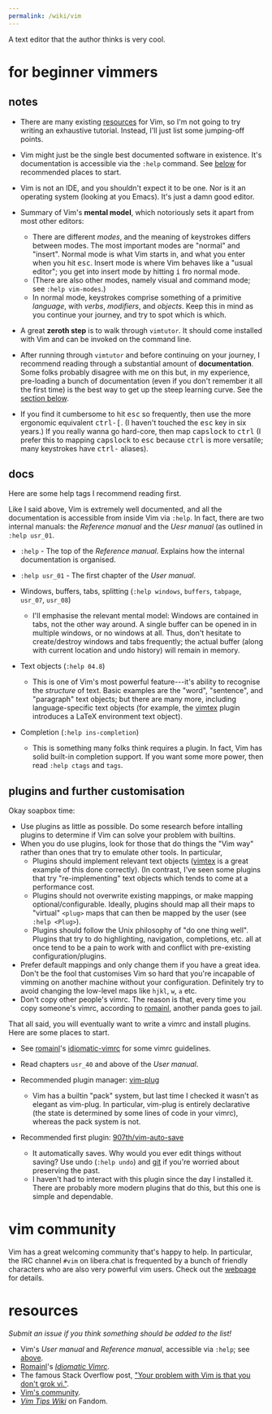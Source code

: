 ```yaml
---
permalink: /wiki/vim
---
```


A text editor that the author thinks is very cool.

# for beginner vimmers

## notes

* There are many existing [resources](#resources) for Vim, so I'm not going to
  try writing an exhaustive tutorial. Instead, I'll just list some jumping-off
  points.

* Vim might just be the single best documented software in existence. It's
  documentation is accessible via the `:help` command. See [below](#docs)
  for recommended places to start.

* Vim is not an IDE, and you shouldn't expect it to be one. Nor is it an
  operating system (looking at you Emacs). It's just a damn good editor.

* Summary of Vim's __mental model__, which notoriously sets it apart from most
  other editors:
    * There are different *modes*, and the meaning of keystrokes differs between
      modes. The most important modes are "normal" and "insert". Normal mode is
      what Vim starts in, and what you enter when you hit <kbd>esc</kbd>. Insert
      mode is where Vim behaves like a "usual editor"; you get into insert mode
      by hitting <kbd>i</kbd> fro normal mode.
    * (There are also other modes, namely visual and command mode; see `:help
      vim-modes`.)
    * In normal mode, keystrokes comprise something of a primitive *language*,
      with *verbs*, *modifiers*, and *objects*. Keep this in mind as you
      continue your journey, and try to spot which is which.

* A great __zeroth step__ is to walk through `vimtutor`. It should come installed
  with Vim and can be invoked on the command line.

* After running through `vimtutor` and before continuing on your journey, I
  recommend reading through a substantial amount of __documentation__. Some
  folks probably disagree with me on this but, in my experience, pre-loading a
  bunch of documentation (even if you don't remember it all the first time) is
  the best way to get up the steep learning curve.
  See the [section below](#docs).

* If you find it cumbersome to hit <kbd>esc</kbd> so frequently, then use the
  more ergonomic equivalent <kbd>ctrl-[</kbd>. (I haven't touched the
  <kbd>esc</kbd> key in six years.) If you really wanna go hard-core, then map
  <kbd>capslock</kbd> to <kbd>ctrl</kbd> (I prefer this to mapping
  <kbd>capslock</kbd> to <kbd>esc</kbd> because <kbd>ctrl</kbd> is more
  versatile; many keystrokes have <kbd>ctrl-</kbd> aliases).


## docs

Here are some help tags I recommend reading first.

Like I said above, Vim is extremely well documented, and all the documentation
is accessible from inside Vim via `:help`. In fact, there are two internal
manuals: the _Reference manual_ and the _Uesr manual_ (as outlined in `:help
usr_01`.

* `:help` - The top of the _Reference manual_. Explains how the internal
  documentation is organised.

* `:help usr_01` - The first chapter of the _User manual_.

* Windows, buffers, tabs, splitting (`:help windows`, `buffers`, `tabpage`,
  `usr_07`, `usr_08`)
    * I'll emphasise the relevant mental model: Windows are contained in tabs,
      not the other way around. A single buffer can be opened in in multiple
      windows, or no windows at all. Thus, don't hesitate to create/destroy
      windows and tabs frequently; the actual buffer (along with current
      location and undo history) will remain in memory.

* Text objects (`:help 04.8`)
    * This is one of Vim's most powerful feature---it's ability to recognise the
      *structure* of text. Basic examples are the "word", "sentence", and
      "paragraph" text objects; but there are many more, including
      language-specific text objects (for example, the [vimtex] plugin introduces
      a LaTeX environment text object).

* Completion (`:help ins-completion`)
    * This is something many folks think requires a plugin. In fact, Vim
      has solid built-in completion support. If you want some more
      power, then read `:help ctags` and `tags`.

## plugins and further customisation

Okay soapbox time:
* Use plugins as little as possible. Do some research before intalling plugins
  to determine if Vim can solve your problem with builtins.
* When you do use plugins, look for those that do things the "Vim way" rather
  than ones that try to emulate other tools. In particular,
    * Plugins should implement relevant text objects ([vimtex] is a great
      example of this done correctly). (In contrast, I've seen some plugins that
      try "re-implementing" text objects which tends to come at a performance
      cost.
    * Plugins should not overwrite existing mappings, or make mapping
      optional/configurable. Ideally, plugins should map all their maps to
      "virtual" `<plug>` maps that can then be mapped by the user (see `:help
      <Plug>`).
    * Plugins should follow the Unix philosophy of "do one thing well". Plugins
      that try to do highlighting, navigation, completions, etc. all at once
      tend to be a pain to work with and conflict with pre-existing
      configuration/plugins.
* Prefer default mappings and only change them if you have a great idea. Don't
  be the fool that customises Vim so hard that you're incapable of vimming on
  another machine without your configuration. Definitely try to avoid changing
  the low-level maps like `hjkl`, `w`, `a` etc.
* Don't copy other people's vimrc. The reason is that, every time you copy
  someone's vimrc, according to [romainl][idiomatic-vimrc], another panda goes
  to jail.

That all said, you will eventually want to write a vimrc and install plugins.
Here are some places to start.

* See [romainl]'s [idiomatic-vimrc] for some vimrc guidelines.
* Read chapters `usr_40` and above of the _User manual_.

* Recommended plugin manager: [vim-plug]
    * Vim has a builtin "pack" system, but last time I checked it wasn't as
      elegant as vim-plug. In particular, vim-plug is entirely declarative (the
      state is determined by some lines of code in your vimrc), whereas the pack
      system is not.
* Recommended first plugin: [907th/vim-auto-save][vim-auto-save]
    * It automatically saves. Why would you ever edit things without saving? Use
      undo (`:help undo`) and [git] if you're worried about preserving the past.
    * I haven't had to interact with this plugin since the day I installed it.
      There are probably more modern plugins that do this, but this one is
      simple and dependable.

# vim community

Vim has a great welcoming community that's happy to help. In particular, the IRC
channel `#vim` on libera.chat is frequented by a bunch of friendly characters
who are also very powerful vim users. Check out the [webpage][vi-improved-org]
for details.

# resources

*Submit an issue if you think something should be added to the list!*

- Vim's *User manual* and *Reference manual*, accessible via `:help`; see
  [above](#docs).
- [Romainl][romainl]'s [*Idiomatic Vimrc*][idiomatic-vimrc].
- The famous Stack Overflow post, ["Your problem with Vim is that you don't grok
  vi."][grok].
- [Vim's community](#vim-community).
- [*Vim Tips Wiki*][vimtips] on Fandom.

[romainl]: https://github.com/romainl
[idiomatic-vimrc]: https://github.com/romainl/idiomatic-vimrc
[grok]: http://stackoverflow.com/questions/1218390/what-is-your-most-productive-shortcut-with-vim/1220118#1220118
[vimtips]: https://vim.fandom.com
[vim-plug]: https://github.com/junegunn/vim-plug
[vimtex]: https://github.com/lervag/vimtex
[vim-auto-save]: https://github.com/907th/vim-auto-save
[git]: https://git-scm.com/
[vi-improved-org]: https://www.vi-improved.org/
